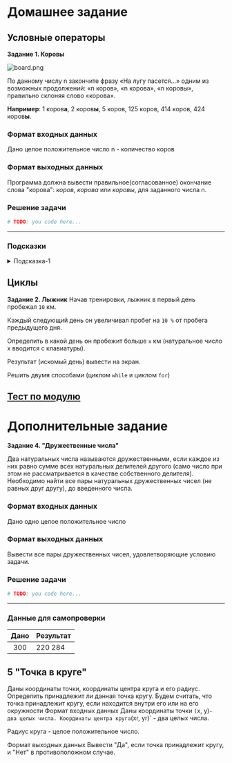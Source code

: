 # Домашнее задание

## Условные операторы

__Задание 1.  Коровы__


![board.png](img/cow2.gif)

По данному числу n закончите фразу «На лугу пасется...» одним из возможных продолжений:
 «n коров», «n корова», «n коровы», правильно склоняя слово «корова».

**Например**: 1 коров**а**, 2 коров**ы**, 5 коров, 125 коров, 414 коров, 424 коров**ы**.

### Формат входных данных

Дано целое положительное число n - количество коров

### Формат выходных данных

Программа должна вывести правильное(согласованное) окончание слова "корова":
_коров_, _корова_ или _коровы_, для заданного числа n.

### Решение задачи

```python
# TODO: you code here...
```

---
### Подсказки

<details>
<summary>Подсказка-1</summary>
Возьмите листок бумаги и выписывайте все согласования: <br>
<i>1 корова</i> <br>
<i>2, 3, 4 коровы</i> <br>
<i>5 коров</i><br>
... <br>
пока не найдете закономерность.
</details>

## Циклы


__Задание 2.  Лыжник__
Начав тренировки, лыжник в первый день пробежал `10` км. 

Каждый следующий день он увеличивал пробег на `10 %` от пробега предыдущего дня. 

Определить в какой день он пробежит больше `x` км (натуральное число x вводится с клавиатуры).

Результат (искомый день) вывести на экран.

Решить двумя способами (циклом `while` и циклом `for`)


## [Тест по модулю](https://forms.gle/rsMeD1B9J6kEHwF18)

# Дополнительные задание 

__Задание 4.  "Дружественные числа"__

Два натуральных числа называются дружественными, если каждое из них равно сумме всех натуральных делителей другого
(само число при этом не рассматривается в качестве собственного делителя). \
Необходимо найти все пары натуральных дружественных чисел (не равных друг другу), до введенного числа.

### Формат входных данных

Дано одно целое положительное число

### Формат выходных данных

Вывести все пары дружественных чисел, удовлетворяющие условию задачи.

### Решение задачи

```python
# TODO: you code here...
```

---

### Данные для самопроверки

| Дано | Результат |
| :---: | --- |
|  300  | 220 284 |



## 5 "Точка в круге"

Даны координаты точки, координаты центра круга и его радиус.
Определить принадлежит ли данная точка кругу.
Будем считать, что точка принадлежит кругу, если находится внутри его или на его окружности
Формат входных данных
Даны координаты точки `(`x, y)` - два целых числа.
Координаты центра круга `(xr, yr)` - два целых числа.

Радиус круга - целое положительное число.

Формат выходных данных
Вывести "Да", если точка принадлежит кругу, и "Нет" в противоположном случае.





